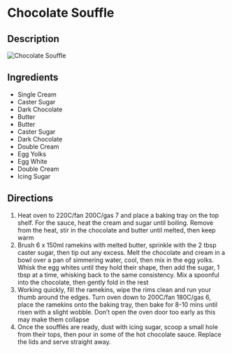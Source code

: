 # Chocolate Souffle

## Description
![Chocolate Souffle](https://www.themealdb.com/images/media/meals/twspvx1511784937.jpg "Chocolate Souffle")

## Ingredients
- Single Cream
- Caster Sugar
- Dark Chocolate
- Butter
- Butter
- Caster Sugar
- Dark Chocolate
- Double Cream
- Egg Yolks
- Egg White
- Double Cream
- Icing Sugar

## Directions
1. Heat oven to 220C/fan 200C/gas 7 and place a baking tray on the top shelf. For the sauce, heat the cream and sugar until boiling. Remove from the heat, stir in the chocolate and butter until melted, then keep warm
2. Brush 6 x 150ml ramekins with melted butter, sprinkle with the 2 tbsp caster sugar, then tip out any excess. Melt the chocolate and cream in a bowl over a pan of simmering water, cool, then mix in the egg yolks. Whisk the egg whites until they hold their shape, then add the sugar, 1 tbsp at a time, whisking back to the same consistency. Mix a spoonful into the chocolate, then gently fold in the rest
3. Working quickly, fill the ramekins, wipe the rims clean and run your thumb around the edges. Turn oven down to 200C/fan 180C/gas 6, place the ramekins onto the baking tray, then bake for 8-10 mins until risen with a slight wobble. Don’t open the oven door too early as this may make them collapse
4. Once the soufflés are ready, dust with icing sugar, scoop a small hole from their tops, then pour in some of the hot chocolate sauce. Replace the lids and serve straight away.
